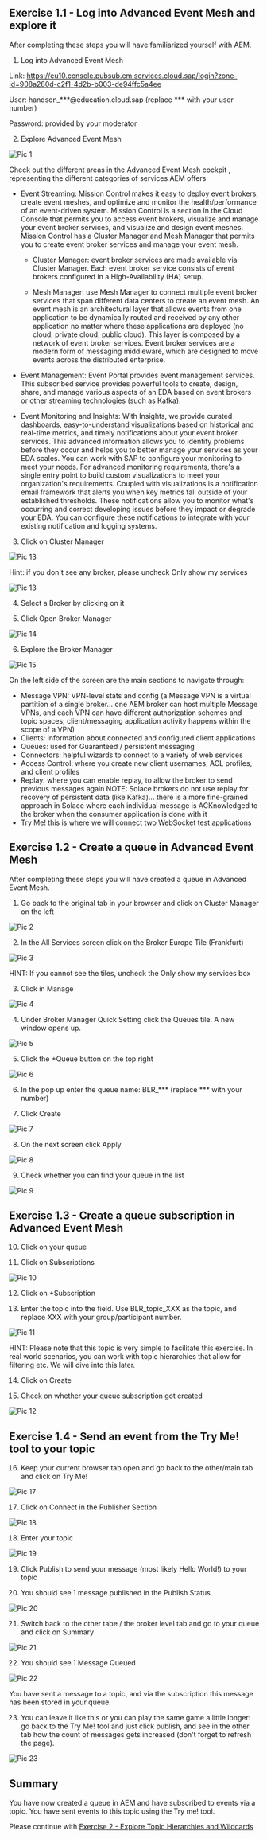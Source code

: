 ## Exercise 1.1 - Log into Advanced Event Mesh and explore it

After completing these steps you will have familiarized yourself with AEM.

1. Log into Advanced Event Mesh

Link: https://eu10.console.pubsub.em.services.cloud.sap/login?zone-id=908a280d-c2f1-4d2b-b003-de94ffc5a4ee

User: handson_***@education.cloud.sap (replace *** with your user number)

Password: provided by your moderator
  
2. Explore Advanced Event Mesh  

![Pic 1](/./images/ex1-1.png)

Check out the different areas in the Advanced Event Mesh cockpit , representing the different categories of services AEM offers

- Event Streaming: Mission Control makes it easy to deploy event brokers, create event meshes, and optimize and monitor the health/performance of an event-driven system. Mission Control is a section in the Cloud Console that permits you to access event brokers, visualize and manage your event broker services, and visualize and design event meshes. Mission Control has a Cluster Manager and Mesh Manager that permits you to create event broker services and manage your event mesh.

     - Cluster Manager: event broker services are made available via Cluster Manager. Each event broker service consists of event brokers configured in a High-Availability (HA) setup.

     - Mesh Manager: use Mesh Manager to connect multiple event broker services that span different data centers to create an event mesh. An event mesh is an architectural layer that allows events from one application to be dynamically routed and received by any other application no matter where these applications are deployed (no cloud, private cloud, public cloud). This layer is composed by a network of event broker services. Event broker services are a modern form of messaging middleware, which are designed to move events across the distributed enterprise.

- Event Management: Event Portal provides event management services. This subscribed service provides powerful tools to create, design, share, and manage various aspects of an EDA based on event brokers or other streaming technologies (such as Kafka). 

- Event Monitoring and Insights: With Insights, we provide curated dashboards, easy-to-understand visualizations based on historical and real-time metrics, and timely notifications about your event broker services. This advanced information allows you to identify problems before they occur and helps you to better manage your services as your EDA scales. You can work with SAP to configure your monitoring to meet your needs. For advanced monitoring requirements, there's a single entry point to build custom visualizations to meet your organization's requirements. Coupled with visualizations is a notification email framework that alerts you when key metrics fall outside of your established thresholds. These notifications allow you to monitor what's occurring and correct developing issues before they impact or degrade your EDA. You can configure these notifications to integrate with your existing notification and logging systems.

3. Click on Cluster Manager

![Pic 13](/./images/ex1-13.png)  

Hint: if you don't see any broker, please uncheck Only show my services

![Pic 13](/./images/ex1-16.png)  

4. Select a Broker by clicking on it

5. Click Open Broker Manager

![Pic 14](/./images/ex1-14.png)  

6. Explore the Broker Manager

![Pic 15](/./images/ex1-15.png)  

On the left side of the screen are the main sections to navigate through:

- Message VPN: VPN-level stats and config (a Message VPN is a virtual partition of a single broker... one AEM broker can host multiple Message VPNs, and each VPN can have different authorization schemes and topic spaces; client/messaging application activity happens within the scope of a VPN)
- Clients: information about connected and configured client applications
- Queues: used for Guaranteed / persistent messaging
- Connectors: helpful wizards to connect to a variety of web services
- Access Control: where you create new client usernames, ACL profiles, and client profiles
- Replay: where you can enable replay, to allow the broker to send previous messages again NOTE: Solace brokers do not use replay for recovery of persistent data (like Kafka)... there is a more fine-grained approach in Solace where each individual message is ACKnowledged to the broker when the consumer application is done with it
- Try Me! this is where we will connect two WebSocket test applications

## Exercise 1.2 - Create a queue in Advanced Event Mesh

After completing these steps you will have created a queue in Advanced Event Mesh.
  
1. Go back to the original tab in your browser and click on Cluster Manager on the left
  
![Pic 2](/./images/ex1-2.png)  
  
2. In the All Services screen click on the Broker Europe Tile (Frankfurt)
  
![Pic 3](/./images/ex1-3.png)    
  
HINT: If you cannot see the tiles, uncheck the Only show my services box
  
3. Click in Manage
  
![Pic 4](/./images/ex1-4.png)     
  
4. Under Broker Manager Quick Setting click the Queues tile. A new window opens up.
  
![Pic 5](/./images/ex1-5.png)      
  
5. Click the +Queue button on the top right
  
![Pic 6](/./images/ex1-6.png)        
  
6. In the pop up enter the queue name: BLR_*** (replace *** with your number)
  
7. Click Create
  
![Pic 7](/./images/ex1-7.png)      
  
8. On the next screen click Apply
  
![Pic 8](/./images/ex1-8.png)      
  
9. Check whether you can find your queue in the list  

![Pic 9](/./images/ex1-9.png)   

## Exercise 1.3 - Create a queue subscription in Advanced Event Mesh

10. Click on your queue

11. Click on Subscriptions

![Pic 10](/./images/ex1-10.png)  

12. Click on +Subscription

13. Enter the topic into the field. Use BLR_topic_XXX as the topic, and replace XXX with your group/participant number.

![Pic 11](/./images/ex1-11.png)  

HINT: Please note that this topic is very simple to facilitate this exercise. In real world scenarios, you can work with topic hierarchies that allow for filtering etc. We will dive into this later.

14. Click on Create

15. Check on whether your queue subscription got created

![Pic 12](/./images/ex1-12.png)  

## Exercise 1.4 - Send an event from the Try Me! tool to your topic

16. Keep your current browser tab open and go back to the other/main tab and click on Try Me!

![Pic 17](/./images/ex1-17.png)  

17. Click on Connect in the Publisher Section 

![Pic 18](/./images/ex1-18.png)  

18. Enter your topic

![Pic 19](/./images/ex1-19.png)  

19. Click Publish to send your message (most likely Hello World!) to your topic

20. You should see 1 message published in the Publish Status

![Pic 20](/./images/ex1-20.png)  

21. Switch back to the other tabe / the broker level tab and go to your queue and click on Summary

![Pic 21](/./images/ex1-21.png)  

22. You should see 1 Message Queued

![Pic 22](/./images/ex1-22.png)  

You have sent a message to a topic, and via the subscription this message has been stored in your queue.

23. You can leave it like this or you can play the same game a little longer: go back to the Try Me! tool and just click publish, and see in the other tab how the count of messages gets increased (don't forget to refresh the page).

![Pic 23](/./images/ex1-23.png)  
  
## Summary

You have now created a queue in AEM and have subscribed to events via a topic. You have sent events to this topic using the Try me! tool. 

Please continue with [Exercise 2 - Explore Topic Hierarchies and Wildcards](../ex2/README.md)

